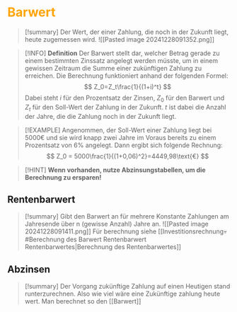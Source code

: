 # <font color = "orange">Barwert</font>
>[!summary]
>Der Wert, der einer Zahlung, die noch in der Zukunft liegt, heute zugemessen wird.
![[Pasted image 20241228091352.png]]

>[!INFO] **Definition**
>Der Barwert stellt dar, welcher Betrag gerade zu einem bestimmten Zinssatz angelegt werden müsste, um in einem gewissen Zeitraum die Summe einer zukünftigen Zahlung zu erreichen. Die Berechnung funktioniert anhand der folgenden Formel:
>$$
>Z_0=Z_t\frac{1}{(1+i)^t}
>$$
>Dabei steht $i$ für den Prozentsatz der Zinsen, $Z_0$ für den Barwert und $Z_t$ für den Soll-Wert der Zahlung in der Zukunft. $t$ ist dabei die Anzahl der Jahre, die die Zahlung noch in der Zukunft liegt.

>[!EXAMPLE]
>Angenommen, der Soll-Wert einer Zahlung liegt bei $5000$€ und sie wird knapp zwei Jahre im Voraus bereits zu einem Prozentsatz von 6% angelegt. Dann ergibt sich folgende Rechnung:
>$$
>Z_0 = 5000\frac{1}{(1+0,06)^2}=4449,98\text{€}
>$$

>[!HINT] **Wenn vorhanden, nutze Abzinsungstabellen, um die Berechnung zu ersparen!**
## Rentenbarwert
>[!summary]
>Gibt den Barwert an für mehrere Konstante Zahlungen am Jahresende über n (gewisse Anzahl) Jahre an.
>![[Pasted image 20241228091411.png]]
>Für berechnung siehe [[Investitionsrechnung💀#Berechnung des Barwert Rentenbarwert Rentenbarwertes|Berechnung des Rentenbarwertes]]
## Abzinsen 

>[!summary]
>Der Vorgang zukünftige Zahlung auf einen Heutigen stand runterzurechnen. 
>Also wie viel wäre eine Zukünftige zahlung heute wert.
>Man berechnet so den [[Barwert]]